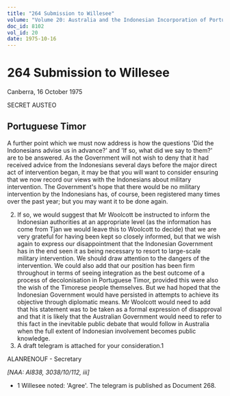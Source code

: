 ```yaml
---
title: "264 Submission to Willesee"
volume: "Volume 20: Australia and the Indonesian Incorporation of Portuguese Timor, 1974-1976"
doc_id: 8102
vol_id: 20
date: 1975-10-16
---
```


# 264 Submission to Willesee

Canberra, 16 October 1975

SECRET AUSTEO

## Portuguese Timor

A further point which we must now address is how the questions 'Did the Indonesians advise us in advance?' and 'If so, what did we say to them?' are to be answered. As the Government will not wish to deny that it had received advice from the Indonesians several days before the major direct act of intervention began, it may be that you will want to consider ensuring that we now record our views with the Indonesians about military intervention. The Government's hope that there would be no military intervention by the Indonesians has, of course, been registered many times over the past year; but you may want it to be done again.

  2. If so, we would suggest that Mr Woolcott be instructed to inform the Indonesian authorities at an appropriate level (as the information has come from Tjan we would leave this to Woolcott to decide) that we are very grateful for having been kept so closely informed, but that we wish again to express our disappointment that the Indonesian Government has in the end seen it as being necessary to resort to large-scale military intervention. We should draw attention to the dangers of the intervention. We could also add that our position has been firm throughout in terms of seeing integration as the best outcome of a process of decolonisation in Portuguese Timor, provided this were also the wish of the Timorese people themselves. But we had hoped that the Indonesian Government would have persisted in attempts to achieve its objective through diplomatic means. Mr Woolcott would need to add that his statement was to be taken as a formal expression of disapproval and that it is likely that the Australian Government would need to refer to this fact in the inevitable public debate that would follow in Australia when the full extent of Indonesian involvement becomes public knowledge.
  3. A draft telegram is attached for your consideration.1



ALANRENOUF - Secretary

_[NAA: Al838, 3038/10/112, iii]_

  * 1 Willesee noted: 'Agree'. The telegram is published as Document 268.


